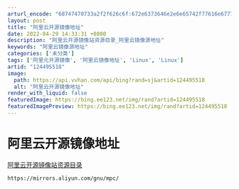 ```yaml
---
arturl_encode: "68747470733a2f2f626c6f:672e6373646e2e6e65742f77616e6777656e7a68653232322f:61727469636c652f64657461696c732f313234343935353138"
layout: post
title: "阿里云开源镜像地址"
date: 2022-04-29 14:33:31 +0800
description: "阿里云开源镜像站资源目录_阿里云镜像源地址"
keywords: "阿里云镜像源地址"
categories: ['未分类']
tags: ['阿里元开源镜像', '阿里云镜像地址', 'Linux', 'Linux']
artid: "124495518"
image:
  path: https://api.vvhan.com/api/bing?rand=sj&artid=124495518
  alt: "阿里云开源镜像地址"
render_with_liquid: false
featuredImage: https://bing.ee123.net/img/rand?artid=124495518
featuredImagePreview: https://bing.ee123.net/img/rand?artid=124495518
---
```


# 阿里云开源镜像地址

[阿里云开源镜像站资源目录](https://mirrors.aliyun.com/gnu/mpc/ "阿里云开源镜像站资源目录")

```
https://mirrors.aliyun.com/gnu/mpc/
```